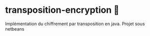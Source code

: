 # transposition-encryption 🔐
Implémentation du chiffrement par transposition en java.
Projet sous netbeans
